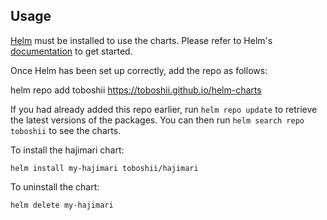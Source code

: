 ## Usage

[Helm](https://helm.sh) must be installed to use the charts.  Please refer to
Helm's [documentation](https://helm.sh/docs) to get started.

Once Helm has been set up correctly, add the repo as follows:

  helm repo add toboshii https://toboshii.github.io/helm-charts

If you had already added this repo earlier, run `helm repo update` to retrieve
the latest versions of the packages.  You can then run `helm search repo
toboshii` to see the charts.

To install the hajimari chart:

    helm install my-hajimari toboshii/hajimari

To uninstall the chart:

    helm delete my-hajimari